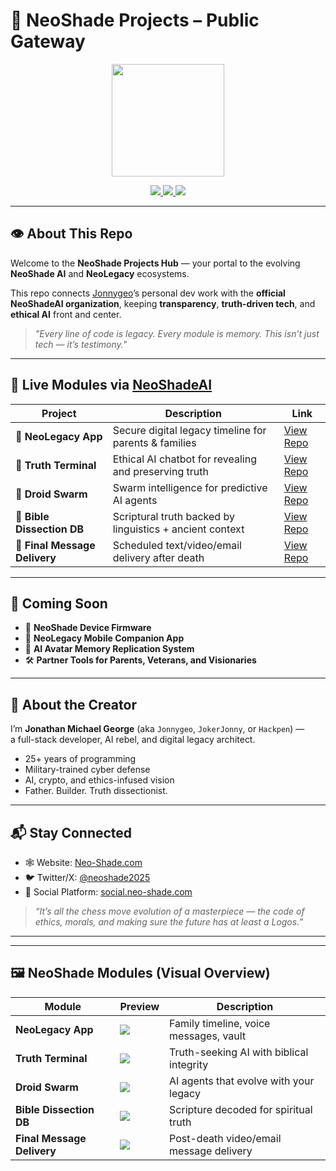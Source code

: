 # 🌌 NeoShade Projects – Public Gateway

<p align="center">
  <a href="https://neo-shade.com">
    <img src="https://neo-shade.com/wp-content/uploads/2025/07/NeoLegacyBanner.jpg" height="180">
  </a>
</p>

<p align="center">
  <a href="https://x.com/neoshade2025">
    <img src="https://img.shields.io/badge/X-Twitter-black?style=for-the-badge&logo=twitter&logoColor=white">
  </a>
  <a href="https://youtube.com/@neoshade">
    <img src="https://img.shields.io/badge/YouTube-Subscribe-red?style=for-the-badge&logo=youtube&logoColor=white">
  </a>
  <a href="https://social.neo-shade.com">
    <img src="https://img.shields.io/badge/NeoShade%20Social-Join-blueviolet?style=for-the-badge&logo=discourse&logoColor=white">
  </a>
</p>

---

## 👁 About This Repo

Welcome to the **NeoShade Projects Hub** — your portal to the evolving **NeoShade AI** and **NeoLegacy** ecosystems.

This repo connects [Jonnygeo](https://github.com/Jonnygeo)’s personal dev work with the **official NeoShadeAI organization**, keeping **transparency**, **truth-driven tech**, and **ethical AI** front and center.

> *"Every line of code is legacy. Every module is memory. This isn’t just tech — it’s testimony."*

---

## 🚀 Live Modules via [NeoShadeAI](https://github.com/NeoShadeAI)

| Project | Description | Link |
|--------|-------------|------|
| 🧬 **NeoLegacy App** | Secure digital legacy timeline for parents & families | [View Repo](https://github.com/NeoShadeAI/neolegacy-app) |
| 💬 **Truth Terminal** | Ethical AI chatbot for revealing and preserving truth | [View Repo](https://github.com/NeoShadeAI/truth-terminal) |
| 🧠 **Droid Swarm** | Swarm intelligence for predictive AI agents | [View Repo](https://github.com/NeoShadeAI/neoshade-droid-swarm) |
| 📖 **Bible Dissection DB** | Scriptural truth backed by linguistics + ancient context | [View Repo](https://github.com/NeoShadeAI/bible-dissection-db) |
| 🔐 **Final Message Delivery** | Scheduled text/video/email delivery after death | [View Repo](https://github.com/NeoShadeAI/neolegacy-final-messages) |

---

## 🔮 Coming Soon

- 🧱 **NeoShade Device Firmware**  
- 📱 **NeoLegacy Mobile Companion App**  
- 🧬 **AI Avatar Memory Replication System**  
- 🛠️ **Partner Tools for Parents, Veterans, and Visionaries**

---

## 👤 About the Creator

I’m **Jonathan Michael George** (aka `Jonnygeo`, `JokerJonny`, or `Hackpen`) —  
a full-stack developer, AI rebel, and digital legacy architect.

- 25+ years of programming
- Military-trained cyber defense
- AI, crypto, and ethics-infused vision  
- Father. Builder. Truth dissectionist.

---

## 📬 Stay Connected

- 🕸️ Website: [Neo-Shade.com](https://neo-shade.com)  
- 🐦 Twitter/X: [@neoshade2025](https://x.com/neoshade2025)  
- 👥 Social Platform: [social.neo-shade.com](https://social.neo-shade.com)

> _“It’s all the chess move evolution of a masterpiece — the code of ethics, morals, and making sure the future has at least a Logos.”_

---

---

## 🖼️ NeoShade Modules (Visual Overview)

| Module | Preview | Description |
|--------|---------|-------------|
| **NeoLegacy App** | ![](https://neo-shade.com/assets/modules/neolegacy.jpg) | Family timeline, voice messages, vault |
| **Truth Terminal** | ![](https://neo-shade.com/assets/modules/truth-terminal.jpg) | Truth-seeking AI with biblical integrity |
| **Droid Swarm** | ![](https://neo-shade.com/assets/modules/droid-swarm.jpg) | AI agents that evolve with your legacy |
| **Bible Dissection DB** | ![](https://neo-shade.com/assets/modules/bible-db.jpg) | Scripture decoded for spiritual truth |
| **Final Message Delivery** | ![](https://neo-shade.com/assets/modules/final-message.jpg) | Post-death video/email message delivery |
